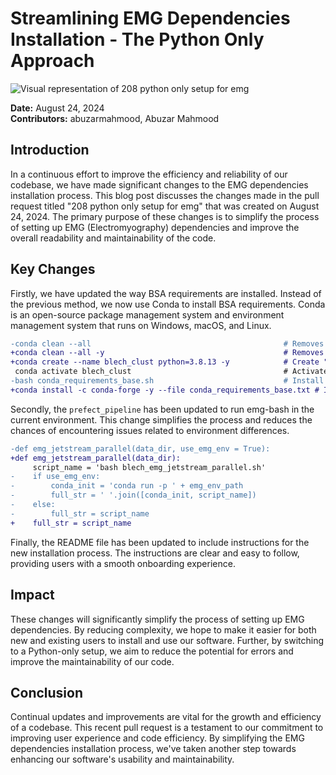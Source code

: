 # Streamlining EMG Dependencies Installation - The Python Only Approach

![Visual representation of 208 python only setup for emg](https://oaidalleapiprodscus.blob.core.windows.net/private/org-hj3a7zwinu5hXuZCuU2WvRFJ/user-o4AWhhARg4pLttg3dlHwlTci/img-Ix6ASmEPHWx5pc6xQjIC3vai.png?st=2025-03-03T16%3A59%3A04Z&se=2025-03-03T18%3A59%3A04Z&sp=r&sv=2024-08-04&sr=b&rscd=inline&rsct=image/png&skoid=d505667d-d6c1-4a0a-bac7-5c84a87759f8&sktid=a48cca56-e6da-484e-a814-9c849652bcb3&skt=2025-03-03T03%3A11%3A59Z&ske=2025-03-04T03%3A11%3A59Z&sks=b&skv=2024-08-04&sig=iWbBFy8NTgmMhivTAXwDzpbPgtbv7f1cU663k356nHA%3D)


**Date:** August 24, 2024  
**Contributors:** abuzarmahmood, Abuzar Mahmood

## Introduction

In a continuous effort to improve the efficiency and reliability of our codebase, we have made significant changes to the EMG dependencies installation process. This blog post discusses the changes made in the pull request titled "208 python only setup for emg" that was created on August 24, 2024. The primary purpose of these changes is to simplify the process of setting up EMG (Electromyography) dependencies and improve the overall readability and maintainability of the code.

## Key Changes

Firstly, we have updated the way BSA requirements are installed. Instead of the previous method, we now use Conda to install BSA requirements. Conda is an open-source package management system and environment management system that runs on Windows, macOS, and Linux.

```diff
-conda clean --all                                           # Removes unused packages and caches
+conda clean --all -y                                        # Removes unused packages and caches
+conda create --name blech_clust python=3.8.13 -y            # Create "blech_clust" environment with conda requirements
 conda activate blech_clust                                  # Activate blech_clust environment
-bash conda_requirements_base.sh                             # Install main packages using conda/mamba
+conda install -c conda-forge -y --file conda_requirements_base.txt # Install conda requirements
```

Secondly, the `prefect_pipeline` has been updated to run emg-bash in the current environment. This change simplifies the process and reduces the chances of encountering issues related to environment differences.

```diff
-def emg_jetstream_parallel(data_dir, use_emg_env = True):
+def emg_jetstream_parallel(data_dir): 
     script_name = 'bash blech_emg_jetstream_parallel.sh'
-    if use_emg_env:
-        conda_init = 'conda run -p ' + emg_env_path
-        full_str = ' '.join([conda_init, script_name])
-    else:
-        full_str = script_name
+    full_str = script_name
```

Finally, the README file has been updated to include instructions for the new installation process. The instructions are clear and easy to follow, providing users with a smooth onboarding experience.

## Impact

These changes will significantly simplify the process of setting up EMG dependencies. By reducing complexity, we hope to make it easier for both new and existing users to install and use our software. Further, by switching to a Python-only setup, we aim to reduce the potential for errors and improve the maintainability of our code.

## Conclusion

Continual updates and improvements are vital for the growth and efficiency of a codebase. This recent pull request is a testament to our commitment to improving user experience and code efficiency. By simplifying the EMG dependencies installation process, we've taken another step towards enhancing our software's usability and maintainability.